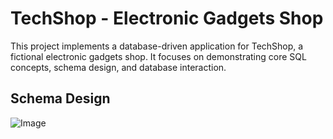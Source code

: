 # TechShop - Electronic Gadgets Shop

This project implements a database-driven application for TechShop, a fictional electronic gadgets shop. It focuses on demonstrating core SQL concepts, schema design, and database interaction.
<br>
## Schema Design
![Image](https://github.com/user-attachments/assets/b3f3406e-5e1a-4099-b2ba-f556237e3174)
